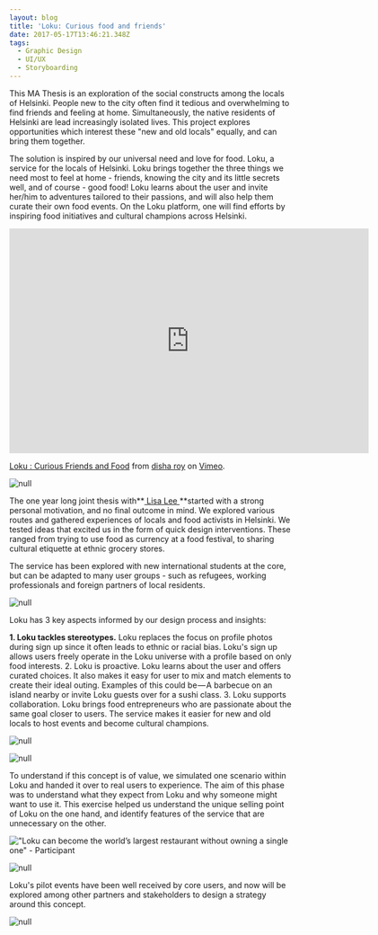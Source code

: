 ```yaml
---
layout: blog
title: 'Loku: Curious food and friends'
date: 2017-05-17T13:46:21.348Z
tags:
  - Graphic Design
  - UI/UX
  - Storyboarding
---
```

This MA Thesis is an exploration of the social constructs among the locals of Helsinki. People new to the city often find it tedious and overwhelming to find friends and feeling at home. Simultaneously, the native residents of Helsinki are lead increasingly isolated lives. This project explores opportunities which interest these "new and old locals" equally, and can bring them together.

The solution is inspired by our universal need and love for food. Loku, a service for the locals of Helsinki. Loku brings together the three things we need most to feel at home - friends, knowing the city and its little secrets well, and of course - good food! Loku learns about the user and invite her/him to adventures tailored to their passions, and will also help them curate their own food events. On the Loku platform, one will find efforts by inspiring food initiatives and cultural champions across Helsinki.

<iframe src="https://player.vimeo.com/video/217839744" width="640" height="400" frameborder="0" webkitallowfullscreen mozallowfullscreen allowfullscreen></iframe>

<p><a href="https://vimeo.com/217839744">Loku : Curious Friends and Food</a> from <a href="https://vimeo.com/user6601192">disha roy</a> on <a href="https://vimeo.com">Vimeo</a>.</p>

![null](/public/images/01Loku.gif)

The one year long joint thesis with\*\*[ Lisa Lee ](http://pixelorpaper.com/)\*\*started with a strong personal motivation, and no final outcome in mind. We explored various routes and gathered experiences of locals and food activists in Helsinki. We tested ideas that excited us in the form of quick design interventions. These ranged from trying to use food as currency at a food festival, to sharing cultural etiquette at ethnic grocery stores.

The service has been explored with new international students at the core, but can be adapted to many user groups - such as refugees, working professionals and foreign partners of local residents.

![null](/public/images/02Loku.gif)

Loku has 3 key aspects informed by our design process and insights:

**1. Loku tackles stereotypes.** Loku replaces the focus on profile photos during sign up since it often leads to ethnic or racial bias. Loku's sign up allows users freely operate in the Loku universe with a profile based on only food interests. 2. Loku is proactive. Loku learns about the user and offers curated choices. It also makes it easy for user to mix and match elements to create their ideal outing. Examples of this could be — A barbecue on an island nearby or invite Loku guests over for a sushi class. 3. Loku supports collaboration. Loku brings food entrepreneurs who are passionate about the same goal closer to users. The service makes it easier for new and old locals to host events and become cultural champions.

![null](/public/images/03Loku.png)

![null](/public/images/04Loku.jpg)

To understand if this concept is of value, we simulated one scenario within Loku and handed it over to real users to experience. The aim of this phase was to understand what they expect from Loku and why someone might want to use it. This exercise helped us understand the unique selling point of Loku on the one hand, and identify features of the service that are unnecessary on the other.

!["Loku can become the world’s largest restaurant without owning a single one" - Participant](/public/images/05Loku.jpg)

![null](/public/images/06Loku.jpg)

Loku's pilot events have been well received by core users, and now will be explored among other partners and stakeholders to design a strategy around this concept.

![null](/public/images/07Loku.gif)
